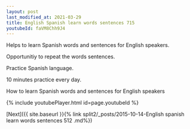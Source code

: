 ```yaml
---
layout: post
last_modified_at: 2021-03-29
title: English Spanish learn words sentences 715 
youtubeId: faVM8Chh9J4
---
```

 
 
Helps to learn Spanish words and sentences for English speakers.

Opportunitiy to repeat the words sentences. 

Practice Spanish language. 
 
10 minutes practice every day. 
 
How to learn Spanish words and sentences for English speakers 
 
{% include youtubePlayer.html id=page.youtubeId %}
 
 
[Next]({{ site.baseurl }}{% link  split2/_posts/2015-10-14-English spanish learn words sentences 512 .md%})
 
